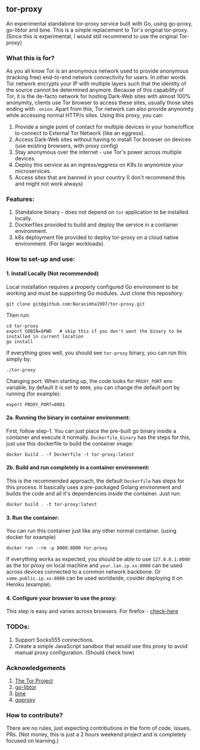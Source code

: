 ## tor-proxy
An experimental standalone tor-proxy service built with Go, using go-proxy, go-libtor and bine. This is a simple replacement to Tor's original tor-proxy. (Since this is experimental, I would still recommend to use the original Tor-proxy)

### What this is for?
As you all know Tor is an anonymous network used to provide anonymous (tracking free) end-to-end network connectivity for users. In other words Tor network encrypts your IP with multiple layers such that the identity of the source cannot be determined anymore. Because of this capability of Tor, it is the de-facto network for hosting Dark-Web sites with almost 100% anonymity, clients use Tor browser to access these sites, usually those sites ending with `.onion`. Apart from this, Tor network can also provide anynomity while accessing normal HTTP/s sites. Using this proxy, you can:

1. Provide a single point of contact for multiple devices in your home/office to connect to External Tor Network (like an eggress).
2. Access Dark-Web sites without having to install Tor browser on devices (use existing browsers, with proxy config)
3. Stay anonymous over the internet - use Tor's power across multiple devices.
4. Deploy this service as an ingress/eggress on K8s to anynomize your microservices.
5. Access sites that are banned in your country (I don't recommend this and might not work always)

### Features:
1. Standalone binary - does not depend on `tor` application to be installed locally.
2. Dockerfiles provided to build and deploy the service in a container environment.
3. k8s deployment file provided to deploy tor-proxy on a cloud native environment. (For larger workloads).

### How to set-up and use:

#### 1. Install Locally (Not recommended)
Local installation requires a properly configured Go environment to be working and must be supporting Go modules. Just clone this repository:
```
git clone git@github.com:Narasimha1997/tor-proxy.git
```
Then run:
```
cd tor-proxy
export GOBIN=$PWD   # skip this if you don't want the binary to be installed in current location
go install
```

If everything goes well, you should see `tor-proxy` binary, you can run this simply by:
```
./tor-proxy
```

Changing port: When starting up, the code looks for `PROXY_PORT` env variable, by default it is set to `8000`, you can change the default port by running (for example):
```
export PROXY_PORT=8001
```

#### 2a. Running the binary in container environment:
First, follow step-1.
You can just place the pre-built go binary inside a container and execute it normally. `Dockerfile_binary` has the steps for this, just use this dockerfile to build the container image:

```
docker build . -f Dockerfile -t tor-proxy:latest
```

#### 2b. Build and run completely in a container environment:
This is the recommended approach, the default `Dockerfile` has steps for this process. It basically uses a pre-packaged Golang environment and builds the code and all it's dependencies inside the container. Just run:

```
docker build . -t tor-proxy:latest
```

#### 3. Run the container:
You can run this container just like any other normal container. (using docker for example)

```
docker run --rm -p 8000:8000 tor-proxy
```

If everything works as expected, you should be able to use `127.0.0.1:8000` as the tor proxy on local machine and `your.lan.ip.xx:8000` can be used across devices connected to a common network backbone. Or `some.public.ip.xx:8000` can be used worldwide, cosider deploying it on Heroku (example).

#### 4. Configure your browser to use the proxy:
This step is easy and varies across browsers. For firefox - [check-here](https://support.mozilla.org/en-US/kb/connection-settings-firefox)

### TODOs:
1. Support Socks555 connections.
2. Create a simple JavaScript sandbox that would use this proxy to avoid manual proxy configuration. (Should check how)

### Acknowledgements
1. [The Tor Project](https://www.torproject.org/)
2. [go-libtor](https://github.com/ipsn/go-libtor)
3. [bine](https://github.com/cretz/bine)
4. [goproxy](https://github.com/elazarl/goproxy)

### How to contribute?
There are no rules, just expecting contributions in the form of code, issues, PRs. (Not money, this is just a 2 hours weekend project and is completely focused on learning.)
